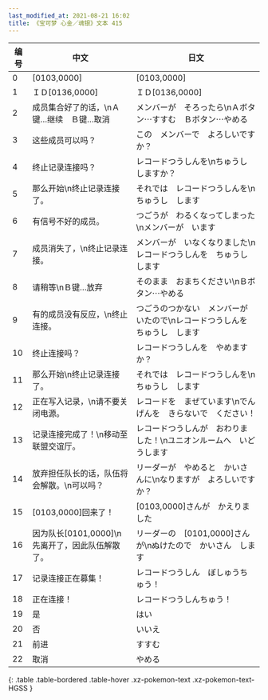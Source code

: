 ```yaml
---
last_modified_at: 2021-08-21 16:02
title: 《宝可梦 心金／魂银》文本 415
---
```

| 编号 | 中文 | 日文 |
| ---- | ---- | ---- |
| 0 | [0103,0000] | [0103,0000] |
| 1 | ＩＤ[0136,0000] | ＩＤ[0136,0000] |
| 2 | 成员集合好了的话，\nＡ键…继续　Ｂ键…取消 | メンバーが　そろったら\nＡボタン⋯すすむ　Ｂボタン⋯やめる |
| 3 | 这些成员可以吗？ | この　メンバーで　よろしいですか？ |
| 4 | 终止记录连接吗？ | レコードつうしんを\nちゅうし　しますか？ |
| 5 | 那么开始\n终止记录连接了。 | それでは　レコードつうしんを\nちゅうし　します |
| 6 | 有信号不好的成员。 | つごうが　わるくなってしまった\nメンバーが　います |
| 7 | 成员消失了，\n终止记录连接。 | メンバーが　いなくなりました\nレコードつうしんを　ちゅうし　します |
| 8 | 请稍等\nＢ键…放弃 | そのまま　おまちください\nＢボタン⋯やめる |
| 9 | 有的成员没有反应，\n终止连接。 | つごうのつかない　メンバーがいたので\nレコードつうしんを　ちゅうし　します |
| 10 | 终止连接吗？ | レコードつうしんを　やめますか？ |
| 11 | 那么开始\n终止记录连接了。 | それでは　レコードつうしんを\nちゅうし　します |
| 12 | 正在写入记录，\n请不要关闭电源。 | レコードを　まぜています\nでんげんを　きらないで　ください！ |
| 13 | 记录连接完成了！\n移动至联盟交谊厅。 | レコードつうしんが　おわりました！\nユニオンルームへ　いどうします |
| 14 | 放弃担任队长的话，队伍将会解散。\n可以吗？ | リーダーが　やめると　かいさんに\nなりますが　よろしいですか？ |
| 15 | [0103,0000]回来了！ | [0103,0000]さんが　かえりました |
| 16 | 因为队长[0101,0000]\n先离开了，因此队伍解散了。 | リーダーの　[0101,0000]さんが\nぬけたので　かいさん　します |
| 17 | 记录连接正在募集！ | レコードつうしん　ぼしゅうちゅう！ |
| 18 | 正在连接！ | レコードつうしんちゅう！ |
| 19 | 是 | はい |
| 20 | 否 | いいえ |
| 21 | 前进 | すすむ |
| 22 | 取消 | やめる |
{: .table .table-bordered .table-hover .xz-pokemon-text .xz-pokemon-text-HGSS }